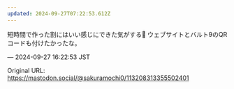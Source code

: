 ```yaml
---
updated: 2024-09-27T07:22:53.612Z
---
```


<p>短時間で作った割にはいい感じにできた気がする🔶 ウェブサイトとバルト9のQRコードも付けたかったな。</p>

&mdash; 2024-09-27 16:22:53 JST

Original URL: https://mastodon.social/@sakuramochi0/113208313355502401
